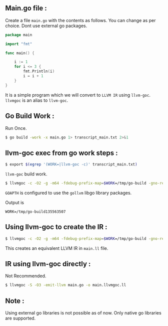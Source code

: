 ## Main.go file : 

Create a file ```main.go``` with the contents as follows. You can change as per choice. Dont use external go packages.

```go
package main

import "fmt"

func main() {

    i := 1
    for i <= 3 {
        fmt.Println(i)
        i = i + 1
    }
}
```

It is a simple program which we will convert to ```LLVM IR``` using ```llvm-goc```. 
```llvmgoc``` is an alias to ```llvm-goc```. 

## Go Build Work : 

Run Once. 

```bash 
$ go build -work -x main.go 1> transcript_main.txt 2>&1
```

## llvm-goc exec from go work steps : 

```bash
$ export $(egrep '(WORK=|llvm-goc -c)' transcript_main.txt)
```

```llvm-goc``` build work. 

```bash
$ llvmgoc -c -O2 -g -m64 -fdebug-prefix-map=$WORK=/tmp/go-build -gno-record-gcc-switches -fgo-relative-import-path=$GOPATH -o $WORK/b001/_go_.o -I $WORK/b001/_importcfgroot_ ./main.go 
```

```GOAPTH``` is configured to use the ```gollvm``` libgo library packages. 

Output is 

```
WORK=/tmp/go-build135563507
```

## Using llvm-goc to create the IR : 

```bash
$ llvmgoc -c -O2 -g -m64 -fdebug-prefix-map=$WORK=/tmp/go-build -gno-record-gcc-switches -fgo-relative-import-path=$GOPATH -o main.ll -S -emit-llvm -I $WORK/b001/_importcfgroot_ ./main.go
```

This creates an equivalent LLVM IR in ```main.ll``` file. 

## IR using llvm-goc directly : 

Not Recommended.

```bash
$ llvmgoc -S -O3 -emit-llvm main.go -o main.llvmgoc.ll
```

## Note : 

Using external go libraries is not possible as of now. Only native go libraries are supported. 
